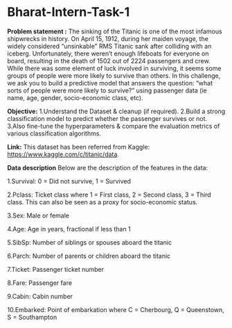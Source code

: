 # Bharat-Intern-Task-1
**Problem statement :**
The sinking of the Titanic is one of the most infamous shipwrecks in history. On April 15, 1912, during her maiden voyage, the widely considered “unsinkable” RMS Titanic sank after colliding with an iceberg. Unfortunately, there weren’t enough lifeboats for everyone on board, resulting in the death of 1502 out of 2224 passengers and crew.
While there was some element of luck involved in surviving, it seems some groups of people were more likely to survive than others.
In this challenge, we ask you to build a predictive model that answers the question: “what sorts of people were more likely to survive?” using passenger data (ie name, age, gender, socio-economic class, etc).

**Objective:**
1.Understand the Dataset & cleanup (if required). 2.Build a strong classification model to predict whether the passenger survives or not. 3.Also fine-tune the hyperparameters & compare the evaluation metrics of various classification algorithms.

**Link:**
This dataset has been referred from Kaggle: https://www.kaggle.com/c/titanic/data.

**Data description**
Below are the description of the features in the data:

1.Survival: 0 = Did not survive, 1 = Survived

2.Pclass: Ticket class where 1 = First class, 2 = Second class, 3 = Third class. This can also be seen as a proxy for socio-economic status.

3.Sex: Male or female

4.Age: Age in years, fractional if less than 1

5.SibSp: Number of siblings or spouses aboard the titanic

6.Parch: Number of parents or children aboard the titanic

7.Ticket: Passenger ticket number

8.Fare: Passenger fare

9.Cabin: Cabin number

10.Embarked: Point of embarkation where C = Cherbourg, Q = Queenstown, S = Southampton
